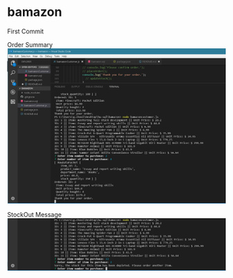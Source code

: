# bamazon

First Commit

Order Summary
![order summary](screenshots/orderSummary.png "order")


StockOut Message
![order summary](screenshots/stockout.png "order")